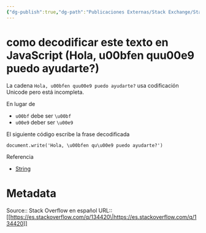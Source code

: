 ```yaml
---
{"dg-publish":true,"dg-path":"Publicaciones Externas/Stack Exchange/Stack Overflow en español/es.stackoverflow.com-134420.md","permalink":"/publicaciones-externas/stack-exchange/stack-overflow-en-espanol/es-stackoverflow-com-134420/","title":"como decodificar este texto en JavaScript (Hola, u00bfen quu00e9 puedo ayudarte?)","hide":true,"noteIcon":"default","created":"2024-04-03T12:49:10.506-06:00","updated":"2024-04-05T16:43:52.794-06:00"}
---
```


# como decodificar este texto en JavaScript (Hola, u00bfen quu00e9 puedo ayudarte?)

La cadena `Hola, u00bfen quu00e9 puedo ayudarte?` usa codificación Unicode pero está incompleta.

En lugar de 

- `u00bf` debe ser  `\u00bf`
- `u00e9` deber ser `\u00e9`

El siguiente código escribe la frase decodificada

<!-- begin snippet: js hide: false console: true babel: false -->

<!-- language: lang-js -->

    document.write('Hola, \u00bfen qu\u00e9 puedo ayudarte?')

<!-- end snippet -->

Referencia

- [String](https://developer.mozilla.org/en-us/docs/Web/JavaScript/Referencia/Objetos_globales/String)

# Metadata
Source:: Stack Overflow en español
URL:: [[https://es.stackoverflow.com/q/134420\|https://es.stackoverflow.com/q/134420]]

